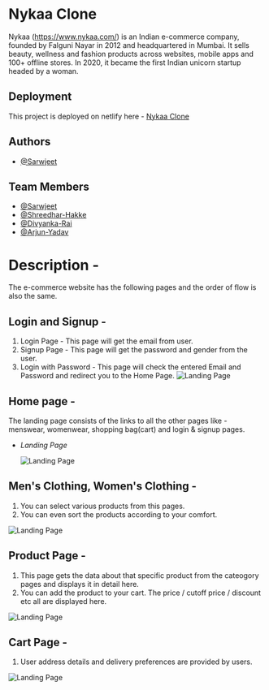 # Nykaa Clone

Nykaa (https://www.nykaa.com/) is an Indian e-commerce company, founded by Falguni Nayar in 2012 and headquartered in Mumbai. It sells beauty, wellness and fashion products across websites, mobile apps and 100+ offline stores. In 2020, it became the first Indian unicorn startup headed by a woman.

## Deployment

This project is deployed on netlify here - [Nykaa Clone](https://sunny-torrone-a588cb.netlify.app/)

## Authors

- [@Sarwjeet](https://github.com/sarwjeet424)


## Team Members

- [@Sarwjeet](https://github.com/sarwjeet424)
- [@Shreedhar-Hakke](https://github.com/Shridhar1998)
- [@Divyanka-Rai](https://github.com/DivyankaRai)
- [@Arjun-Yadav](https://github.com/yadavarjun182)

# Description -

The e-commerce website has the following pages and the order of flow is also the same.

## Login and Signup -

1. Login Page - This page will get the email from user.
2. Signup Page - This page will get the password and gender from the user.
3. Login with Password - This page will check the entered Email and Password and redirect you to the Home Page.
  ![Landing Page](https://i.postimg.cc/ZqFXN4Fb/Screenshot-915.png)

## Home page -

The landing page consists of the links to all the other pages like - menswear, womenwear, shopping bag(cart) and login & signup pages.

- *Landing Page*

  ![Landing Page](https://i.postimg.cc/Y2nbsz3q/Screenshot-64.png)

## Men's Clothing, Women's Clothing - 

1. You can select various products from this pages.
2. You can even sort the products according to your comfort.

  ![Landing Page](https://i.postimg.cc/q74sRNL5/Screenshot-59.png)

## Product Page - 

1. This page gets the data about that specific product from the cateogory pages and displays it in detail here. 
2. You can add the product to your cart. The price / cutoff price / discount etc all are displayed here.


  ![Landing Page](https://i.postimg.cc/KY0M8J41/Screenshot-68.png)

## Cart Page - 

1. User address details and delivery preferences are provided by users.


  ![Landing Page](https://i.postimg.cc/L4wbxM28/Screenshot-69.png)
